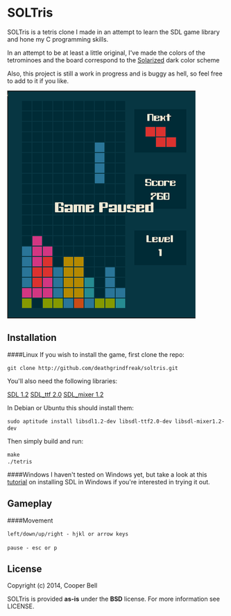 SOLTris
=======
SOLTris is a tetris clone I made in an attempt to learn the SDL game library 
and hone my C programming skills.

In an attempt to be at least a little original, I've made the colors of the
tetrominoes and the board correspond to the [Solarized](http://ethanschoonover.com/solarized) dark color scheme

Also, this project is still a work in progress and is buggy as hell, so feel free to add to it if you like.

![SOLTris](demo.png?raw=true "SOLTris")


Installation
------------

####Linux
If you wish to install the game, first clone the repo:

    git clone http://github.com/deathgrindfreak/soltris.git

You'll also need the following libraries:

[SDL 1.2](http://libsdl.org/download-1.2.php)
[SDL_ttf 2.0](http://libsdl.org/projects/SDL_ttf)
[SDL_mixer 1.2](http://libsdl.org/projects/SDL_mixer)

In Debian or Ubuntu this should install them:

    sudo aptitude install libsdl1.2-dev libsdl-ttf2.0-dev libsdl-mixer1.2-dev

Then simply build and run:
    
    make
    ./tetris


####Windows
I haven't tested on Windows yet, but take a look at this [tutorial]() on installing SDL
in Windows if you're interested in trying it out.


Gameplay
--------
####Movement

    left/down/up/right - hjkl or arrow keys

    pause - esc or p


License
-------
Copyright (c) 2014, Cooper Bell

SOLTris is provided **as-is** under the **BSD** license. 
For more information see LICENSE.
